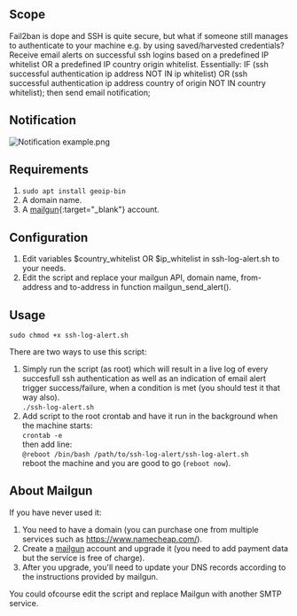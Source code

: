 ## Scope
Fail2ban is dope and SSH is quite secure, but what if someone still manages to authenticate to your machine e.g. by using saved/harvested credentials? Receive email alerts on successful ssh logins based on a predefined IP whitelist OR a predefined IP country origin whitelist.  Essentially: IF (ssh successful authentication ip address NOT IN ip whitelist) OR (ssh successful authentication ip address country of origin NOT IN country whitelist); then send email notification;

## Notification
![Notification example.png](https://i.ibb.co/550xtBv/logalert.png)

## Requirements
1. `sudo apt install geoip-bin`
2. A domain name.
3. A [mailgun](https://www.mailgun.com){:target="_blank"} account.

## Configuration
1. Edit variables $country_whitelist OR $ip_whitelist in ssh-log-alert.sh to your needs.
2. Edit the script and replace your mailgun API, domain name, from-address and to-address in function mailgun_send_alert().


## Usage
`sudo chmod +x ssh-log-alert.sh`  

There are two ways to use this script:
1. Simply run the script (as root) which will result in a live log of every succesfull ssh authentication as well as an indication of email alert trigger success/failure, when a condition is met (you should test it that way also).  
`./ssh-log-alert.sh`
2. Add script to the root crontab and have it run in the background when the machine starts:  
`crontab -e`  
then add line:  
`@reboot /bin/bash /path/to/ssh-log-alert/ssh-log-alert.sh`  
reboot the machine and you are good to go (`reboot now`).

## About Mailgun
If you have never used it:
1. You need to have a domain (you can purchase one from multiple services such as https://www.namecheap.com/).
2. Create a [mailgun](https://www.mailgun.com) account and upgrade it (you need to add payment data but the service is free of charge).
2. After you upgrade, you'll need to update your DNS records according to the instructions provided by mailgun.

You could ofcourse edit the script and replace Mailgun with another SMTP service.

